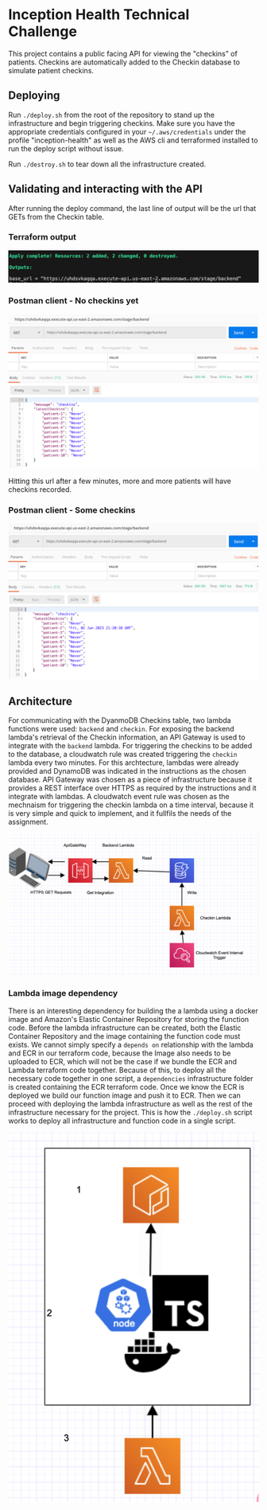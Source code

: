 # Inception Health Technical Challenge
This project contains a public facing API for viewing the "checkins" of patients. Checkins are automatically added to the Checkin database to simulate patient checkins.


## Deploying
Run `./deploy.sh` from the root of the repository to stand up the infrastructure and begin triggering checkins. Make sure you have the appropriate credentials configured in your `~/.aws/credentials` under the profile "inception-health" as well as the AWS cli and terraformed installed to run the deploy script without issue.

Run `./destroy.sh` to tear down all the infrastructure created.

## Validating and interacting with the API
After running the deploy command, the last line of output will be the url that GETs from the Checkin table. 

### Terraform output
![api output](./docs/API_Output.png)

### Postman client - No checkins yet
![empty patients](./docs/empty_patients.png)


Hitting this url after a few minutes, more and more patients will have checkins recorded. 

### Postman client - Some checkins
![filled patients](./docs/filled_patients.png)

## Architecture
For communicating with the DyanmoDB Checkins table, two lambda functions were used: `backend` and `checkin`. For exposing the backend lambda's retrieval of the Checkin information, an API Gateway is used to integrate with the `backend` lambda. For triggering the checkins to be added to the database, a cloudwatch rule was created triggering the `checkin` lambda every two minutes. For this archtecture, lambdas were already provided and DynamoDB was indicated in the instructions as the chosen database. API Gateway was chosen as a piece of infrastructure because it provides a REST interface over HTTPS as required by the instructions and it integrate with lambdas. A cloudwatch event rule was chosen as the mechnaism for triggering the checkin lambda on a time interval, because it is very simple and quick to implement, and it fullfils the needs of the assignment.

![General Architecture](./docs/IH_General_Architecture.png)

### Lambda image dependency
There is an interesting dependency for building the a lambda using a docker image and Amazon's Elastic Container Repository for storing the function code. Before the lambda infrastructure can be created, both the Elastic Container Repository and the image containing the function code must exists. We cannot simply specify a `depends on` relationship with the lambda and ECR in our terraform code, because the Image also needs to be uploaded to ECR, which will not be the case if we bundle the ECR and Lambda terraform code together. Because of this, to deploy all the necessary code together in one script, a `dependencies` infrastructure folder is created containing the ECR terraform code. Once we know the ECR is deployed we build our function image and push it to ECR. Then we can proceed with deploying the lambda infrastructure as well as the rest of the infrastructure necessary for the project. This is how the `./deploy.sh` script works to deploy all infrastructure and function code in a single script.

![ecr dependency](./docs/LambdaImageDependency.png)
